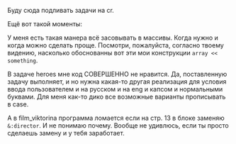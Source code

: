 Буду сюда подливать задачи на cr.

Ещё вот такой моменты:

У меня есть такая манера всё засовывать в массивы. Когда нужно и когда можно сделать проще.
Посмотри, пожалуйста, согласно твоему видению, насколько обоснованны вот эти мои конструкции `array << something`.

В задаче heroes мне код СОВЕРШЕННО не нравится. Да, поставленную задачу выполняет, и но нужна какая-то другая реализация для условия 
ввода пользователем и на русском и на eng и капсом и нормальными буквами. Для меня как-то дико все возможные варианты прописывать
в case.

А в film_viktorina программа ломается если на стр. 13 в блоке заменяю `&:director`. И не понимаю почему.
Вообще не удивлюсь, если ты просто сделаешь замену и у тебя заработает.
